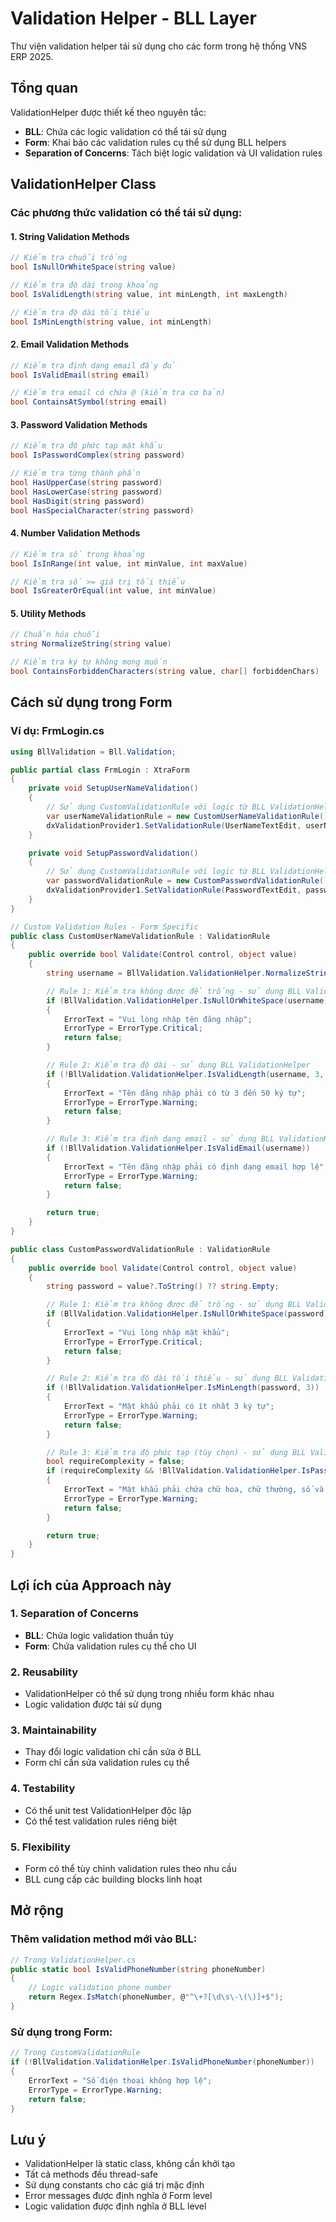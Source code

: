 # Validation Helper - BLL Layer

Thư viện validation helper tái sử dụng cho các form trong hệ thống VNS ERP 2025.

## Tổng quan

ValidationHelper được thiết kế theo nguyên tắc:
- **BLL**: Chứa các logic validation có thể tái sử dụng
- **Form**: Khai báo các validation rules cụ thể sử dụng BLL helpers
- **Separation of Concerns**: Tách biệt logic validation và UI validation rules

## ValidationHelper Class

### Các phương thức validation có thể tái sử dụng:

#### 1. String Validation Methods
```csharp
// Kiểm tra chuỗi trống
bool IsNullOrWhiteSpace(string value)

// Kiểm tra độ dài trong khoảng
bool IsValidLength(string value, int minLength, int maxLength)

// Kiểm tra độ dài tối thiểu
bool IsMinLength(string value, int minLength)
```

#### 2. Email Validation Methods
```csharp
// Kiểm tra định dạng email đầy đủ
bool IsValidEmail(string email)

// Kiểm tra email có chứa @ (kiểm tra cơ bản)
bool ContainsAtSymbol(string email)
```

#### 3. Password Validation Methods
```csharp
// Kiểm tra độ phức tạp mật khẩu
bool IsPasswordComplex(string password)

// Kiểm tra từng thành phần
bool HasUpperCase(string password)
bool HasLowerCase(string password)
bool HasDigit(string password)
bool HasSpecialCharacter(string password)
```

#### 4. Number Validation Methods
```csharp
// Kiểm tra số trong khoảng
bool IsInRange(int value, int minValue, int maxValue)

// Kiểm tra số >= giá trị tối thiểu
bool IsGreaterOrEqual(int value, int minValue)
```

#### 5. Utility Methods
```csharp
// Chuẩn hóa chuỗi
string NormalizeString(string value)

// Kiểm tra ký tự không mong muốn
bool ContainsForbiddenCharacters(string value, char[] forbiddenChars)
```

## Cách sử dụng trong Form

### Ví dụ: FrmLogin.cs

```csharp
using BllValidation = Bll.Validation;

public partial class FrmLogin : XtraForm
{
    private void SetupUserNameValidation()
    {
        // Sử dụng CustomValidationRule với logic từ BLL ValidationHelper
        var userNameValidationRule = new CustomUserNameValidationRule();
        dxValidationProvider1.SetValidationRule(UserNameTextEdit, userNameValidationRule);
    }

    private void SetupPasswordValidation()
    {
        // Sử dụng CustomValidationRule với logic từ BLL ValidationHelper
        var passwordValidationRule = new CustomPasswordValidationRule();
        dxValidationProvider1.SetValidationRule(PasswordTextEdit, passwordValidationRule);
    }
}

// Custom Validation Rules - Form Specific
public class CustomUserNameValidationRule : ValidationRule
{
    public override bool Validate(Control control, object value)
    {
        string username = BllValidation.ValidationHelper.NormalizeString(value?.ToString());

        // Rule 1: Kiểm tra không được để trống - sử dụng BLL ValidationHelper
        if (BllValidation.ValidationHelper.IsNullOrWhiteSpace(username))
        {
            ErrorText = "Vui lòng nhập tên đăng nhập";
            ErrorType = ErrorType.Critical;
            return false;
        }

        // Rule 2: Kiểm tra độ dài - sử dụng BLL ValidationHelper
        if (!BllValidation.ValidationHelper.IsValidLength(username, 3, 50))
        {
            ErrorText = "Tên đăng nhập phải có từ 3 đến 50 ký tự";
            ErrorType = ErrorType.Warning;
            return false;
        }

        // Rule 3: Kiểm tra định dạng email - sử dụng BLL ValidationHelper
        if (!BllValidation.ValidationHelper.IsValidEmail(username))
        {
            ErrorText = "Tên đăng nhập phải có định dạng email hợp lệ";
            ErrorType = ErrorType.Warning;
            return false;
        }

        return true;
    }
}

public class CustomPasswordValidationRule : ValidationRule
{
    public override bool Validate(Control control, object value)
    {
        string password = value?.ToString() ?? string.Empty;

        // Rule 1: Kiểm tra không được để trống - sử dụng BLL ValidationHelper
        if (BllValidation.ValidationHelper.IsNullOrWhiteSpace(password))
        {
            ErrorText = "Vui lòng nhập mật khẩu";
            ErrorType = ErrorType.Critical;
            return false;
        }

        // Rule 2: Kiểm tra độ dài tối thiểu - sử dụng BLL ValidationHelper
        if (!BllValidation.ValidationHelper.IsMinLength(password, 3))
        {
            ErrorText = "Mật khẩu phải có ít nhất 3 ký tự";
            ErrorType = ErrorType.Warning;
            return false;
        }

        // Rule 3: Kiểm tra độ phức tạp (tùy chọn) - sử dụng BLL ValidationHelper
        bool requireComplexity = false;
        if (requireComplexity && !BllValidation.ValidationHelper.IsPasswordComplex(password))
        {
            ErrorText = "Mật khẩu phải chứa chữ hoa, chữ thường, số và ký tự đặc biệt";
            ErrorType = ErrorType.Warning;
            return false;
        }

        return true;
    }
}
```

## Lợi ích của Approach này

### 1. **Separation of Concerns**
- **BLL**: Chứa logic validation thuần túy
- **Form**: Chứa validation rules cụ thể cho UI

### 2. **Reusability**
- ValidationHelper có thể sử dụng trong nhiều form khác nhau
- Logic validation được tái sử dụng

### 3. **Maintainability**
- Thay đổi logic validation chỉ cần sửa ở BLL
- Form chỉ cần sửa validation rules cụ thể

### 4. **Testability**
- Có thể unit test ValidationHelper độc lập
- Có thể test validation rules riêng biệt

### 5. **Flexibility**
- Form có thể tùy chỉnh validation rules theo nhu cầu
- BLL cung cấp các building blocks linh hoạt

## Mở rộng

### Thêm validation method mới vào BLL:
```csharp
// Trong ValidationHelper.cs
public static bool IsValidPhoneNumber(string phoneNumber)
{
    // Logic validation phone number
    return Regex.IsMatch(phoneNumber, @"^\+?[\d\s\-\(\)]+$");
}
```

### Sử dụng trong Form:
```csharp
// Trong CustomValidationRule
if (!BllValidation.ValidationHelper.IsValidPhoneNumber(phoneNumber))
{
    ErrorText = "Số điện thoại không hợp lệ";
    ErrorType = ErrorType.Warning;
    return false;
}
```

## Lưu ý

- ValidationHelper là static class, không cần khởi tạo
- Tất cả methods đều thread-safe
- Sử dụng constants cho các giá trị mặc định
- Error messages được định nghĩa ở Form level
- Logic validation được định nghĩa ở BLL level

